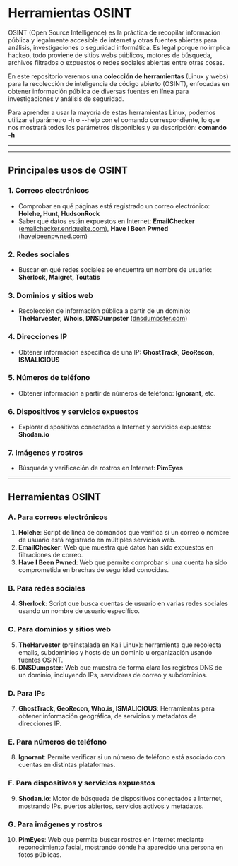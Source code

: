 # Herramientas OSINT
OSINT (Open Source Intelligence) es la práctica de recopilar información pública y legalmente accesible de internet y otras fuentes abiertas para análisis, investigaciones o seguridad informática. Es legal porque no implica hackeo, todo proviene de sitios webs públicos, motores de búsqueda, archivos filtrados o expuestos o redes sociales abiertas entre otras cosas.

En este repositorio veremos una **colección de herramientas** (Linux y webs) para la recolección de inteligencia de código abierto (OSINT), enfocadas en obtener información pública de diversas fuentes en línea para investigaciones y análisis de seguridad. 

Para aprender a usar la mayoría de estas herramientas Linux, podemos utilizar el parámetro -h o --help con el comando correspondiente, lo que nos mostrará todos los parámetros disponibles y su descripción: 
**comando -h**


---


---

## Principales usos de OSINT

### 1. Correos electrónicos
- Comprobar en qué páginas está registrado un correo electrónico: **Holehe, Hunt, HudsonRock**  
- Saber qué datos están expuestos en Internet: **EmailChecker** ([emailchecker.enriqueite.com](https://emailchecker.enriqueite.com)), **Have I Been Pwned** ([haveibeenpwned.com](https://haveibeenpwned.com))  

### 2. Redes sociales
- Buscar en qué redes sociales se encuentra un nombre de usuario: **Sherlock, Maigret, Toutatis**  

### 3. Dominios y sitios web
- Recolección de información pública a partir de un dominio: **TheHarvester, Whois, DNSDumpster** ([dnsdumpster.com](https://dnsdumpster.com))  

### 4. Direcciones IP
- Obtener información específica de una IP: **GhostTrack, GeoRecon, ISMALICIOUS**  

### 5. Números de teléfono
- Obtener información a partir de números de teléfono: **Ignorant**, etc.  

### 6. Dispositivos y servicios expuestos
- Explorar dispositivos conectados a Internet y servicios expuestos: **Shodan.io**  

### 7. Imágenes y rostros
- Búsqueda y verificación de rostros en Internet: **PimEyes**  

---

## Herramientas OSINT

### A. Para correos electrónicos
1. **Holehe**: Script de línea de comandos que verifica si un correo o nombre de usuario está registrado en múltiples servicios web.  
2. **EmailChecker**: Web que muestra qué datos han sido expuestos en filtraciones de correo.  
3. **Have I Been Pwned**: Web que permite comprobar si una cuenta ha sido comprometida en brechas de seguridad conocidas.  

### B. Para redes sociales
4. **Sherlock**: Script que busca cuentas de usuario en varias redes sociales usando un nombre de usuario específico.  

### C. Para dominios y sitios web
5. **TheHarvester** (preinstalada en Kali Linux): herramienta que recolecta emails, subdominios y hosts de un dominio u organización usando fuentes OSINT.  
6. **DNSDumpster**: Web que muestra de forma clara los registros DNS de un dominio, incluyendo IPs, servidores de correo y subdominios.  

### D. Para IPs
7. **GhostTrack, GeoRecon, Who.is, ISMALICIOUS**: Herramientas para obtener información geográfica, de servicios y metadatos de direcciones IP.  

### E. Para números de teléfono
8. **Ignorant**:  Permite verificar si un número de teléfono está asociado con cuentas en distintas plataformas.

### F. Para dispositivos y servicios expuestos
9. **Shodan.io**: Motor de búsqueda de dispositivos conectados a Internet, mostrando IPs, puertos abiertos, servicios activos y metadatos.  

### G. Para imágenes y rostros
10. **PimEyes**: Web que permite buscar rostros en Internet mediante reconocimiento facial, mostrando dónde ha aparecido una persona en fotos públicas.  


